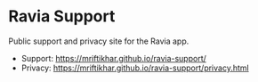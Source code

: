 # Ravia Support

Public support and privacy site for the Ravia app.

- Support: https://mriftikhar.github.io/ravia-support/
- Privacy: https://mriftikhar.github.io/ravia-support/privacy.html
